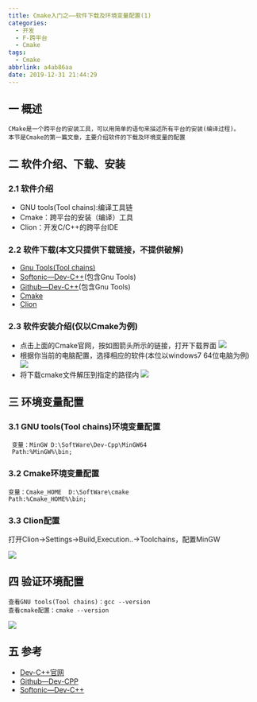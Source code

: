 ```yaml
---
title: Cmake入门之——软件下载及环境变量配置(1)
categories:
  - 开发
  - F-跨平台
  - Cmake
tags:
  - Cmake
abbrlink: a4ab86aa
date: 2019-12-31 21:44:29
---
```

## 一 概述

```
CMake是一个跨平台的安装工具，可以用简单的语句来描述所有平台的安装(编译过程)。
本节是Cmake的第一篇文章，主要介绍软件的下载及环境变量的配置   
```

<!--more-->

## 二 软件介绍、下载、安装
### 2.1 软件介绍
* GNU tools(Tool chains):编译工具链
* Cmake：跨平台的安装（编译）工具
* Clion：开发C/C++的跨平台IDE

### 2.2 软件下载(本文只提供下载链接，不提供破解)
* [Gnu Tools(Tool chains)](https://sourceforge.net/projects/cbadvanced/)
* [Softonic—Dev-C++](https://bloodshed-dev-c.en.softonic.com/)(包含Gnu Tools)
* [Github—Dev-C++](https://github.com/Embarcadero/Dev-Cpp)(包含Gnu Tools)
* [Cmake](https://cmake.org/)
* [Clion](http://www.jetbrains.com/clion/)

### 2.3 软件安装介绍(仅以Cmake为例)
* 点击上面的Cmake官网，按如图箭头所示的链接，打开下载界面
![][1]
* 根据你当前的电脑配置，选择相应的软件(本位以windows7 64位电脑为例)
![][2]
* 将下载cmake文件解压到指定的路径内
![][3]


## 三 环境变量配置

### 3.1 GNU tools(Tool chains)环境变量配置

```
 变量：MinGW D:\SoftWare\Dev-Cpp\MinGW64
 Path:%MinGW%\bin;
```

### 3.2 Cmake环境变量配置

```
变量：Cmake_HOME  D:\SoftWare\cmake
Path:%Cmake_HOME%\bin;
```

### 3.3 Clion配置

打开Clion->Settings->Build,Execution..->Toolchains，配置MinGW

![][4]

## 四 验证环境配置

```
查看GNU tools(Tool chains)：gcc --version
查看cmake配置：cmake --version
```

![][5]

## 五 参考

* [Dev-C++官网](https://www.bloodshed.net/)
* [Github—Dev-CPP](https://github.com/Embarcadero/Dev-Cpp)
* [Softonic—Dev-C++](https://bloodshed-dev-c.en.softonic.com/)




[1]:https://cdn.jsdelivr.net/gh/PGzxc/CDN/blog-image/cmake-install-download-select.png
[2]:https://cdn.jsdelivr.net/gh/PGzxc/CDN/blog-image/cmake-windows-x64-download.png
[3]:https://cdn.jsdelivr.net/gh/PGzxc/CDN/blog-image/cmake-upzip-destion-folder.png
[4]:https://cdn.jsdelivr.net/gh/PGzxc/CDN/blog-image/cmake-clion-toolschains-setting.png
[5]:https://cdn.jsdelivr.net/gh/PGzxc/CDN/blog-image/cmake-environment-config.png